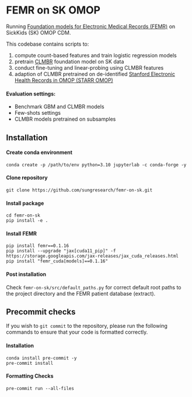 # FEMR on SK OMOP

Running [Foundation models for Electronic Medical Records (FEMR)](https://github.com/som-shahlab/femr) on SickKids (SK) OMOP CDM.

This codebase contains scripts to:
1. compute count-based features and train logistic regression models
2. pretrain [CLMBR](https://www.sciencedirect.com/science/article/pii/S1532046420302653) foundation model on SK data
3. conduct fine-tuning and linear-probing using CLMBR features
4. adaption of CLMBR pretrained on de-identified [Stanford Electronic Health Records in OMOP (STARR OMOP)](https://med.stanford.edu/starr-omop.html)

#### Evaluation settings:
- Benchmark GBM and CLMBR models
- Few-shots settings
- CLMBR models pretrained on subsamples

## Installation

#### Create conda environment
```
conda create -p /path/to/env python=3.10 jupyterlab -c conda-forge -y
```

#### Clone repository
```
git clone https://github.com/sungresearch/femr-on-sk.git
```

#### Install package
```
cd femr-on-sk
pip install -e .
```

#### Install FEMR
```
pip install femr==0.1.16
pip install --upgrade "jax[cuda11_pip]" -f https://storage.googleapis.com/jax-releases/jax_cuda_releases.html
pip install "femr_cuda[models]==0.1.16"
```

#### Post installation

Check `femr-on-sk/src/default_paths.py` for correct default root paths to the project directory and the FEMR patient database (extract).

## Precommit checks

If you wish to `git commit` to the repository, please run the following commands to ensure that your code is formatted correctly.

#### Installation
```
conda install pre-commit -y
pre-commit install
```

#### Formatting Checks
```
pre-commit run --all-files
```
